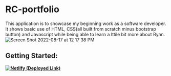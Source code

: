 # RC-portfolio
This application is to showcase my beginning work as a software developer. It shows basic use of HTML, CSS(all built from scratch minus bootstrap button) and Javascript while being able to learn a lttile bit more about Ryan.![Screen Shot 2022-08-17 at 12 17 38 PM](https://user-images.githubusercontent.com/104323543/185191110-f3d0aede-7f02-4cf8-a34a-f5a7e6e50867.png)
## Getting Started:
**[![Netlify](https://img.shields.io/badge/netlify-%23000000.svg?style=for-the-badge&logo=netlify&logoColor=#00C7B7) (Deployed Link)](https://https://coolry-portfolio-rc.netlify.app//)**<br>
